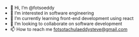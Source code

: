- 👋 Hi, I’m @fotsoeddy
- 👀 I’m interested in software engineering 
- 🌱 I’m currently learning front-end development using react
- 💞️ I’m looking to collaborate on software development 
- 📫 How to reach me fotsotachulaeddysteve@gmail.com

<!---
fotsoeddy/fotsoeddy is a ✨ special ✨ repository because its `README.md` (this file) appears on your GitHub profile.
You can click the Preview link to take a look at your changes.
--->
